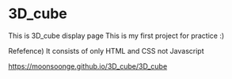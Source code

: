 # 3D_cube
This is 3D_cube display page
This is my first project for practice :)

Refefence)
It consists of only HTML and CSS not Javascript

 https://moonsoonge.github.io/3D_cube/3D_cube
